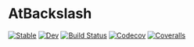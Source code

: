 # AtBackslash

[![Stable](https://img.shields.io/badge/docs-stable-blue.svg)](https://tkf.github.io/AtBackslash.jl/stable)
[![Dev](https://img.shields.io/badge/docs-dev-blue.svg)](https://tkf.github.io/AtBackslash.jl/dev)
[![Build Status](https://travis-ci.com/tkf/AtBackslash.jl.svg?branch=master)](https://travis-ci.com/tkf/AtBackslash.jl)
[![Codecov](https://codecov.io/gh/tkf/AtBackslash.jl/branch/master/graph/badge.svg)](https://codecov.io/gh/tkf/AtBackslash.jl)
[![Coveralls](https://coveralls.io/repos/github/tkf/AtBackslash.jl/badge.svg?branch=master)](https://coveralls.io/github/tkf/AtBackslash.jl?branch=master)

